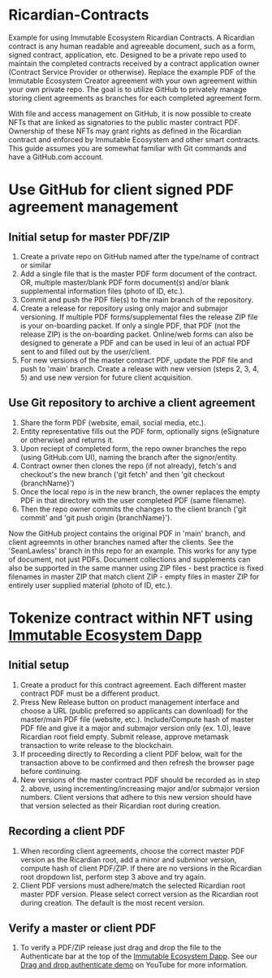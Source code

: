 # Ricardian-Contracts

Example for using Immutable Ecosystem Ricardian Contracts. A Ricardian contract is any human readable and agreeable document, such as a form, signed contract, application, etc. Designed to be a private repo used to maintain the completed contracts received by a contract application owner (Contract Service Provider or otherwise). Replace the example PDF of the Immutable Ecosystem Creator agreement with your own agreement within your own private repo. The goal is to utilize GitHub to privately manage storing client agreements as branches for each completed agreement form. 

With file and access management on GitHub, it is now possible to create NFTs that are linked as signatories to the public master contract PDF. Ownership of these NFTs may grant rights as defined in the Ricardian contract and enforced by Immutable Ecosystem and other smart contracts. This guide assumes you are somewhat familiar with Git commands and have a GitHub.com account.

# Use GitHub for client signed PDF agreement management

## Initial setup for master PDF/ZIP

1. Create a private repo on GitHub named after the type/name of contract or similar
2. Add a single file that is the master PDF form document of the contract. OR, multiple master/blank PDF form document(s) and/or blank supplemental information files (photo of ID, etc.).
3. Commit and push the PDF file(s) to the main branch of the repository.
4. Create a release for repository using only major and submajor versioning. If multiple PDF forms/supplemental files the release ZIP file is your on-boarding packet. If only a single PDF, that PDF (not the release ZIP) is the on-boarding packet. Online/web forms can also be designed to generate a PDF and can be used in leui of an actual PDF sent to and filled out by the user/client.
5. For new versions of the master contract PDF, update the PDF file and push to 'main' branch. Create a release with new version (steps 2, 3, 4, 5) and use new version for future client acquisition. 

## Use Git repository to archive a client agreement

1. Share the form PDF (website, email, social media, etc.).
2. Entity representative fills out the PDF form, optionally signs (eSignature or otherwise) and returns it.
3. Upon reciept of completed form, the repo owner branches the repo (using GitHub.com UI), naming the branch after the signor/entity.
4. Contract owner then clones the repo (if not already), fetch's and checkout's the new branch ('git fetch' and then 'git checkout {branchName}')
5. Once the local repo is in the new branch, the owner replaces the empty PDF in that directory with the user completed PDF (same filename).
6. Then the repo owner commits the changes to the client branch ('git commit' and 'git push origin {branchName}').

Now the GitHub project contains the original PDF in 'main' branch, and client agreemnts in other branches named after the clients. See the 'SeanLawless' branch in this repo for an example. This works for any type of document, not just PDFs. Document collections and supplements can also be supported in the same manner using ZIP files - best practice is fixed filenames in master ZIP that match client ZIP - empty files in master ZIP for entirely user supplied material (photo of ID, etc.).

# Tokenize contract within NFT using [Immutable Ecosystem Dapp](https://ecosystem.immutablesoft.org/)

## Initial setup 

1. Create a product for this contract agreement. Each different master contract PDF must be a different product.
2. Press New Release button on product management interface and choose a URL (public preferred so applicants can download) for the master/main PDF file (website, etc.). Include/Compute hash of master PDF file and give it a major and submajor version only (ex. 1.0), leave Ricardian root field empty. Submit release, approve metamask transaction to write release to the blockchain.
3. If proceeding directly to Recording a client PDF below, wait for the transaction above to be confirmed and then refresh the browser page before continuing.
4. New versions of the master contract PDF should be recorded as in step 2. above, using incrementing/increasing major and/or submajor version numbers. Client versions that adhere to this new version should have that version selected as their Ricardian root during creation.

## Recording a client PDF

1. When recording client agreements, choose the correct master PDF version as the Ricardian root, add a minor and subminor version, compute hash of client PDF/ZIP. If there are no versions in the Ricardian root dropdown list, perform step 3 above and try again.
2. Client PDF versions must adhere/match the selected Ricardian root master PDF version. Please select correct version as the Ricardian root during creation. The default is the most recent version.

## Verify a master or client PDF

1. To verify a PDF/ZIP release just drag and drop the file to the Authenticate bar at the top of the [Immutable Ecosystem Dapp](https://ecosystem.immutablesoft.org/). See our [Drag and drop authenticate demo](https://youtu.be/Yd703JdM-xg) on YouTube for more information.

